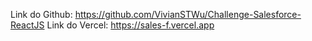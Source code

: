 Link do Github:
  https://github.com/VivianSTWu/Challenge-Salesforce-ReactJS
Link do Vercel:
  https://sales-f.vercel.app
